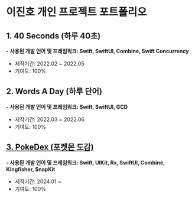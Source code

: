 # 이진호 개인 프로젝트 포트폴리오

## 1. 40 Seconds (하루 40초)
**- 사용된 개발 언어 및 프레임워크: Swift, SwiftUI, Combine, Swift Concurrency**
- 제작기간: 2022.02 ~ 2022.05
- 기여도: 100%

## 2. Words A Day (하루 단어)
**- 사용된 개발 언어 및 프레임워크: Swift, SwiftUI, GCD**
- 제작기간: 2022.03 ~ 2022.06
- 기여도: 100%

## [3. PokeDex (포켓몬 도감)](https://github.com/JinhoLee93/Portfolio/tree/main/PokeDex%20(%ED%8F%AC%EC%BC%93%EB%AA%AC%20%EB%8F%84%EA%B0%90))
**- 사용된 개발 언어 및 프레임워크: Swift, UIKit, Rx, SwiftUI, Combine, Kingfisher, SnapKit**
- 제작기간: 2024.01 ~
- 기여도: 100%
